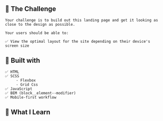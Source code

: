 ##  💠 The Challenge

    Your challenge is to build out this landing page and get it looking as close to the design as possible.

    Your users should be able to:

    ✅ View the optimal layout for the site depending on their device's screen size

## 💠 Built with

    ✅ HTML
    ✅ SCSS
         - Flexbox
         - Grid Css
    ✅ JavaScript
    ✅ BEM (block__element--modifier)
    ✅ Mobile-first workflow
 


## 💠 What I Learn

 <!-- ✅ I learned how to avoid Layout Flickering On Browser Resize that is common in hamburger menu animations
   I read this article [Layout Flickering On Browser Resize](https://ishadeed.com/article/layout-flickering/) by [Ahmad](https://ishadeed.com/) to fix it.

 ✅ Another thing that I learned was about interpolation in SASS I read a part of SASS documentation you can check [here](https://sass-lang.com/documentation/interpolation); -->
    
